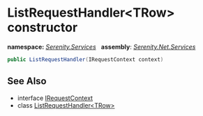 # ListRequestHandler&lt;TRow&gt; constructor
**namespace:** *[Serenity.Services](../../README.md#serenity.services-namespace)*   **assembly**: *[Serenity.Net.Services](../../README.md)*

```csharp
public ListRequestHandler(IRequestContext context)
```

## See Also

* interface [IRequestContext](../IRequestContext.md)
* class [ListRequestHandler&lt;TRow&gt;](../ListRequestHandler-1.md)